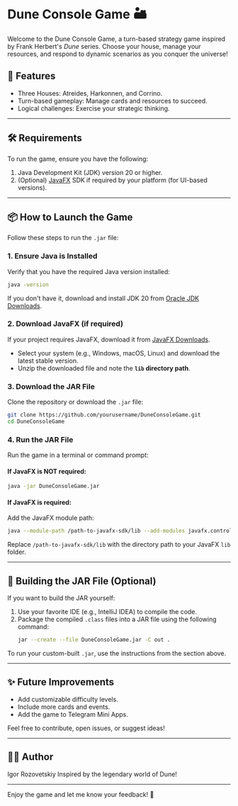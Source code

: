 # Dune Console Game 🏜️

Welcome to the Dune Console Game, a turn-based strategy game inspired by Frank Herbert's *Dune* series. Choose your house, manage your resources, and respond to dynamic scenarios as you conquer the universe!

## 🚀 Features
- Three Houses: Atreides, Harkonnen, and Corrino.
- Turn-based gameplay: Manage cards and resources to succeed.
- Logical challenges: Exercise your strategic thinking.

---

## 🛠️ Requirements
To run the game, ensure you have the following:
1. Java Development Kit (JDK) version 20 or higher.
2. (Optional) [JavaFX](https://openjfx.io/) SDK if required by your platform (for UI-based versions).

---

## 📦 How to Launch the Game
Follow these steps to run the `.jar` file:

### 1. Ensure Java is Installed
Verify that you have the required Java version installed:
```sh
java -version
```
If you don't have it, download and install JDK 20 from [Oracle JDK Downloads](https://www.oracle.com/java/technologies/javase/jdk20-archive-downloads.html).

### 2. **Download JavaFX** (if required)
If your project requires JavaFX, download it from [JavaFX Downloads](https://openjfx.io/).  
- Select your system (e.g., Windows, macOS, Linux) and download the latest stable version.
- Unzip the downloaded file and note the **`lib` directory path**.

### 3. **Download the JAR File**
Clone the repository or download the `.jar` file:
```sh
git clone https://github.com/yourusername/DuneConsoleGame.git
cd DuneConsoleGame
```

### 4. **Run the JAR File**
Run the game in a terminal or command prompt:

#### If JavaFX is NOT required:
```sh
java -jar DuneConsoleGame.jar
```

#### If JavaFX is required:
Add the JavaFX module path:
```sh
java --module-path /path-to-javafx-sdk/lib --add-modules javafx.controls,javafx.fxml -jar DuneConsoleGame.jar
```

Replace `/path-to-javafx-sdk/lib` with the directory path to your JavaFX `lib` folder.

---

## 🎯 Building the JAR File (Optional)
If you want to build the JAR yourself:
1. Use your favorite IDE (e.g., IntelliJ IDEA) to compile the code.
2. Package the compiled `.class` files into a JAR file using the following command:
   ```sh
   jar --create --file DuneConsoleGame.jar -C out .
   ```

To run your custom-built `.jar`, use the instructions from the section above.

---

## ✨ Future Improvements
- Add customizable difficulty levels.
- Include more cards and events.
- Add the game to Telegram Mini Apps.

Feel free to contribute, open issues, or suggest ideas!

---

## 👨‍💻 Author
Igor Rozovetskiy 
Inspired by the legendary world of Dune!

---

Enjoy the game and let me know your feedback! 🌟
